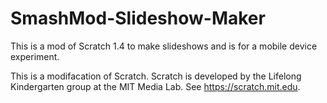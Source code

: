 # SmashMod-Slideshow-Maker

This is a mod of Scratch 1.4 to make slideshows and is for a mobile device experiment.


This is a modifacation of Scratch.
Scratch is developed by the Lifelong Kindergarten group at the MIT Media Lab.
See https://scratch.mit.edu.
